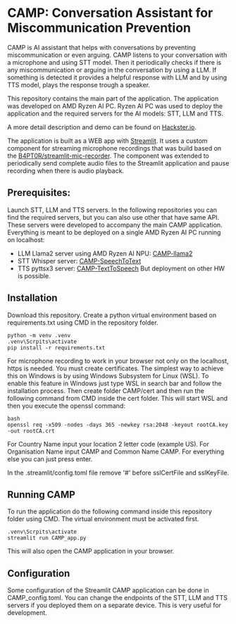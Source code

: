 # CAMP: Conversation Assistant for Miscommunication Prevention
CAMP is AI assistant that helps with conversations by preventing miscommunication or even arguing. CAMP listens to your conversation with a microphone and using STT model. Then it periodically checks if there is any miscommunication or arguing in the conversation by using a LLM. If something is detected it provides a helpful response with LLM and by using TTS model, plays the response trough a speaker.

This repository contains the main part of the application. The application was developed on AMD Ryzen AI PC. Ryzen AI PC was used to deploy the application and the required servers for the AI models: STT, LLM and TTS.

A more detail description and demo can be found on [Hackster.io](https://www.hackster.io/mhudo/camp-conversation-assistant-for-miscommunication-prevention-d76438).

The application is built as a WEB app with [Streamlit](https://streamlit.io/). It uses a custom component for streaming microphone recordings that was build based on the [B4PT0R/streamlit-mic-recorder](https://github.com/B4PT0R/streamlit-mic-recorder). The component was extended to periodically send complete audio files to the Streamlit application and pause recording when there is audio playback.

## Prerequisites:
Launch STT, LLM and TTS servers. In the following repositories you can find the required servers, but you can also use other that have same API. These servers were developed to accompany the main CAMP application. Everything is meant to be deployed on a single AMD Ryzen AI PC running on localhost:
 - LLM Llama2 server using AMD Ryzen AI NPU: [CAMP-llama2](https://github.com/MHudomalj/CAMP-llama2)
 - STT Whisper server: [CAMP-SpeechToText](https://github.com/Da1aticus/CAMP-SpeechToText)
 - TTS pyttsx3 server: [CAMP-TextToSpeech](https://github.com/Da1aticus/CAMP-TextToSpeech)
But deployment  on other HW is possible.

## Installation
Download this repository. Create a python virtual environment based on requirements.txt using CMD in the repository folder.
```
python -m venv .venv
.venv\Scrpits\activate
pip install -r requirements.txt
```
For microphone recording to work in your browser not only on the localhost, https is needed. You must create certificates. The simplest way to achieve this on Windows is by using Windows Subsystem for Linux (WSL). To enable this feature in Windows just type WSL in search bar and follow the installation process. Then create folder CAMP/cert and then run the following command from CMD inside the cert folder. This will start WSL and then you execute the openssl command:
```
bash
openssl req -x509 -nodes -days 365 -newkey rsa:2048 -keyout rootCA.key -out rootCA.crt
```
For Country Name input your location 2 letter code (example US). For Organisation Name input CAMP and Common Name CAMP. For everything else you can just press enter.

In the .streamlit/config.toml file remove '#' before sslCertFile and sslKeyFile.

## Running CAMP
To run the application do the following command inside this repository folder using CMD. The virtual environment must be activated first.
```
.venv\Scrpits\activate
streamlit run CAMP_app.py
```
This will also open the CAMP application in your browser.

## Configuration
Some configuration of the Streamlit CAMP application can be done in CAMP_config.toml. You can change the endpoints of the STT, LLM and TTS servers if you deployed them on a separate device. This is very useful for development.
